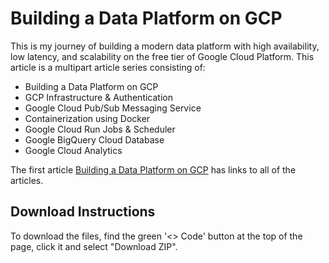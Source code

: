 # Building a Data Platform on GCP

This is my journey of building a modern data platform with high availability, low latency, and scalability on the free tier of Google Cloud Platform. This article is a multipart article series consisting of: 
- Building a Data Platform on GCP
- GCP Infrastructure & Authentication
- Google Cloud Pub/Sub Messaging Service
- Containerization using Docker
- Google Cloud Run Jobs & Scheduler
- Google BigQuery Cloud Database
- Google Cloud Analytics

The first article [Building a Data Platform on GCP](https://medium.com/@markwkiehl/building-a-data-platform-on-gcp-0427500f62e8) has links to all of the articles.

## Download Instructions
To download the files, find the green '<> Code' button at the top of the page, click it and select "Download ZIP".
